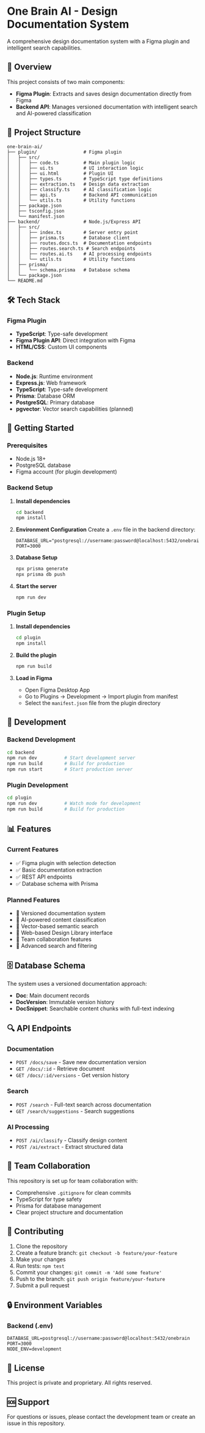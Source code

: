 # One Brain AI - Design Documentation System

A comprehensive design documentation system with a Figma plugin and intelligent search capabilities.

## 🚀 Overview

This project consists of two main components:
- **Figma Plugin**: Extracts and saves design documentation directly from Figma
- **Backend API**: Manages versioned documentation with intelligent search and AI-powered classification

## 📁 Project Structure

```
one-brain-ai/
├── plugin/                 # Figma plugin
│   ├── src/
│   │   ├── code.ts         # Main plugin logic
│   │   ├── ui.ts           # UI interaction logic
│   │   ├── ui.html         # Plugin UI
│   │   ├── types.ts        # TypeScript type definitions
│   │   ├── extraction.ts   # Design data extraction
│   │   ├── classify.ts     # AI classification logic
│   │   ├── api.ts          # Backend API communication
│   │   └── utils.ts        # Utility functions
│   ├── package.json
│   ├── tsconfig.json
│   └── manifest.json
├── backend/                # Node.js/Express API
│   ├── src/
│   │   ├── index.ts        # Server entry point
│   │   ├── prisma.ts       # Database client
│   │   ├── routes.docs.ts  # Documentation endpoints
│   │   ├── routes.search.ts # Search endpoints
│   │   ├── routes.ai.ts    # AI processing endpoints
│   │   └── utils.ts        # Utility functions
│   ├── prisma/
│   │   └── schema.prisma   # Database schema
│   └── package.json
└── README.md
```

## 🛠️ Tech Stack

### Figma Plugin
- **TypeScript**: Type-safe development
- **Figma Plugin API**: Direct integration with Figma
- **HTML/CSS**: Custom UI components

### Backend
- **Node.js**: Runtime environment
- **Express.js**: Web framework
- **TypeScript**: Type-safe development
- **Prisma**: Database ORM
- **PostgreSQL**: Primary database
- **pgvector**: Vector search capabilities (planned)

## 🚀 Getting Started

### Prerequisites
- Node.js 18+ 
- PostgreSQL database
- Figma account (for plugin development)

### Backend Setup

1. **Install dependencies**
   ```bash
   cd backend
   npm install
   ```

2. **Environment Configuration**
   Create a `.env` file in the backend directory:
   ```env
   DATABASE_URL="postgresql://username:password@localhost:5432/onebrain"
   PORT=3000
   ```

3. **Database Setup**
   ```bash
   npx prisma generate
   npx prisma db push
   ```

4. **Start the server**
   ```bash
   npm run dev
   ```

### Plugin Setup

1. **Install dependencies**
   ```bash
   cd plugin
   npm install
   ```

2. **Build the plugin**
   ```bash
   npm run build
   ```

3. **Load in Figma**
   - Open Figma Desktop App
   - Go to Plugins → Development → Import plugin from manifest
   - Select the `manifest.json` file from the plugin directory

## 🔧 Development

### Backend Development
```bash
cd backend
npm run dev          # Start development server
npm run build        # Build for production
npm run start        # Start production server
```

### Plugin Development
```bash
cd plugin
npm run dev          # Watch mode for development
npm run build        # Build for production
```

## 📊 Features

### Current Features
- ✅ Figma plugin with selection detection
- ✅ Basic documentation extraction
- ✅ REST API endpoints
- ✅ Database schema with Prisma

### Planned Features
- 🔄 Versioned documentation system
- 🔄 AI-powered content classification
- 🔄 Vector-based semantic search
- 🔄 Web-based Design Library interface
- 🔄 Team collaboration features
- 🔄 Advanced search and filtering

## 🗄️ Database Schema

The system uses a versioned documentation approach:

- **Doc**: Main document records
- **DocVersion**: Immutable version history
- **DocSnippet**: Searchable content chunks with full-text indexing

## 🔍 API Endpoints

### Documentation
- `POST /docs/save` - Save new documentation version
- `GET /docs/:id` - Retrieve document
- `GET /docs/:id/versions` - Get version history

### Search
- `POST /search` - Full-text search across documentation
- `GET /search/suggestions` - Search suggestions

### AI Processing
- `POST /ai/classify` - Classify design content
- `POST /ai/extract` - Extract structured data

## 🤝 Team Collaboration

This repository is set up for team collaboration with:
- Comprehensive `.gitignore` for clean commits
- TypeScript for type safety
- Prisma for database management
- Clear project structure and documentation

## 📝 Contributing

1. Clone the repository
2. Create a feature branch: `git checkout -b feature/your-feature`
3. Make your changes
4. Run tests: `npm test`
5. Commit your changes: `git commit -m 'Add some feature'`
6. Push to the branch: `git push origin feature/your-feature`
7. Submit a pull request

## 🔒 Environment Variables

### Backend (.env)
```env
DATABASE_URL=postgresql://username:password@localhost:5432/onebrain
PORT=3000
NODE_ENV=development
```

## 📄 License

This project is private and proprietary. All rights reserved.

## 🆘 Support

For questions or issues, please contact the development team or create an issue in this repository.
